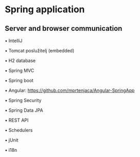 # Spring application
## Server and browser communication

• IntelliJ

• Tomcat poslužitelj (embedded)

• H2 database

• Spring MVC

• Spring boot

• Angular: https://github.com/mprtenjaca/Angular-SpringApp

• Spring Security

• Spring Data JPA

• REST API

• Schedulers

• jUnit

• i18n
